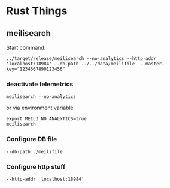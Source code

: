 # Rust Things


## meilisearch

Start command: 

```
../target/release/meilisearch --no-analytics --http-addr 'localhost:18984' --db-path ../../data/meilifile  --master-key="1234567890123456"
```

### deactivate telemetrics 

```
meilisearch --no-analytics
```

or via environment variable 
```
export MEILI_NO_ANALYTICS=true
meilisearch
```


###  Configure DB file

```
--db-path ./meilifile
```

###  Configure http stuff
```
--http-addr 'localhost:18984'
```